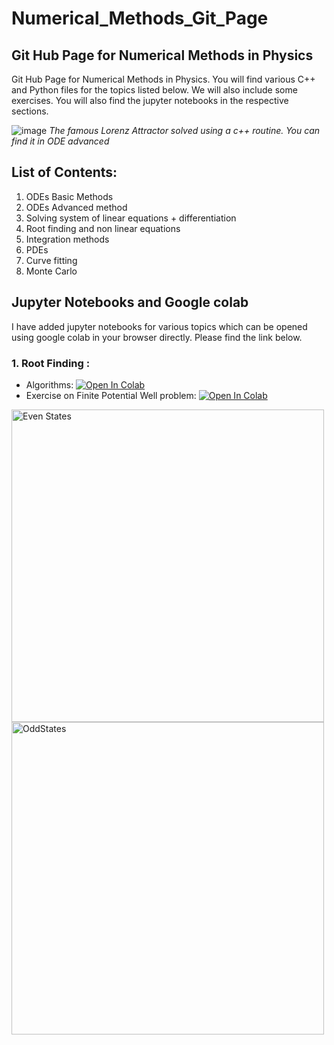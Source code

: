 # Numerical_Methods_Git_Page

## Git Hub Page for Numerical Methods in Physics

Git Hub Page for Numerical Methods in Physics. You will find various C++ and Python files for the topics listed below. We will also include some exercises. You will also find the jupyter notebooks in the respective sections. 


![image](https://github.com/pranavastro/Numerical_Methods_Git_Page/blob/master/download.png)
*The famous Lorenz Attractor solved using a c++ routine. You can find it in ODE advanced*

## List of Contents:

1. ODEs Basic Methods
2. ODEs Advanced method
3. Solving system of linear equations + differentiation
4. Root finding and non linear equations 
5. Integration methods
6. PDEs
7. Curve fitting 
8. Monte Carlo

## Jupyter Notebooks and Google colab

I have added jupyter notebooks for various topics which can be opened using google colab in your browser directly. Please find the link below.

### 1. Root Finding :
  * Algorithms:
  [![Open In Colab](https://colab.research.google.com/assets/colab-badge.svg)](https://colab.research.google.com/github/pranavastro/Numerical_Methods_Git_Page/blob/master/Non%20linear%20equations/Root%20Finding%20Python/Root%20Finding.ipynb)
  * Exercise on Finite Potential Well problem:
  [![Open In Colab](https://colab.research.google.com/assets/colab-badge.svg)](https://colab.research.google.com/github/pranavastro/Numerical_Methods_Git_Page/blob/master/Non%20linear%20equations/Root%20Finding%20Python/Finite%20Potential%20Well.ipynb)

<img src="https://github.com/pranavastro/Numerical_Methods_Git_Page/blob/master/Non%20linear%20equations/Root%20Finding%20Python/evenstates.png" alt="Even States" width="500" height="500">

<img src="https://github.com/pranavastro/Numerical_Methods_Git_Page/blob/master/Non%20linear%20equations/Root%20Finding%20Python/oddstates.png" alt="OddStates" width="500" height="500">
